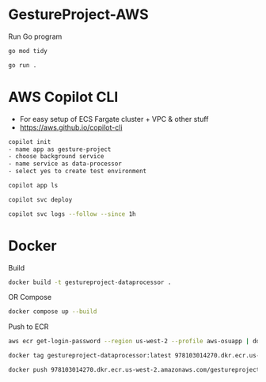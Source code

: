 # GestureProject-AWS

Run Go program

```bash
go mod tidy

go run .
```

# AWS Copilot CLI

-   For easy setup of ECS Fargate cluster + VPC & other stuff
-   https://aws.github.io/copilot-cli

```bash
copilot init
- name app as gesture-project
- choose background service
- name service as data-processor
- select yes to create test environment

copilot app ls

copilot svc deploy

copilot svc logs --follow --since 1h
```

# Docker

Build

```bash
docker build -t gestureproject-dataprocessor .
```

OR Compose

```bash
docker compose up --build
```

Push to ECR

```bash
aws ecr get-login-password --region us-west-2 --profile aws-osuapp | docker login --username AWS --password-stdin 978103014270.dkr.ecr.us-west-2.amazonaws.com

docker tag gestureproject-dataprocessor:latest 978103014270.dkr.ecr.us-west-2.amazonaws.com/gestureproject-dataprocessor:latest

docker push 978103014270.dkr.ecr.us-west-2.amazonaws.com/gestureproject-dataprocessor:latest
```
